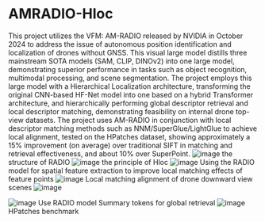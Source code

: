 # AMRADIO-Hloc
This project utilizes the VFM: AM-RADIO released by NVIDIA in October 2024 to address the issue of autonomous position identification and localization of drones without GNSS. This visual large model distills three mainstream SOTA models (SAM, CLIP, DINOv2) into one large model, demonstrating superior performance in tasks such as object recognition, multimodal processing, and scene segmentation. The project employs this large model with a Hierarchical Localization architecture, transforming the original CNN-based HF-Net model into one based on a hybrid Transformer architecture, and hierarchically performing global descriptor retrieval and local descriptor matching, demonstrating feasibility on internal drone top-view datasets. The project uses AM-RADIO in conjunction with local descriptor matching methods such as NNM/SuperGlue/LightGlue to achieve local alignment, tested on the HPatches dataset, showing approximately a 15% improvement (on average) over traditional SIFT in matching and retrieval effectiveness, and about 10% over SuperPoint.
![image](https://github.com/user-attachments/assets/7892ae21-0a56-4a84-bc2a-6fe5465fd8ac)
the structure of RADIO
![image](https://github.com/user-attachments/assets/ec336d66-5a53-404b-940a-f5721ddeffe8)
the principle of Hloc
![image](https://github.com/user-attachments/assets/2c08b902-de19-4caf-a6dd-a31e61ddb5d9)
Using the RADIO model for spatial feature extraction to improve local matching effects of feature points
![image](https://github.com/user-attachments/assets/fcabc263-ead0-44e7-9383-c58948e100a8)
Local matching alignment of drone downward view scenes
![image](https://github.com/user-attachments/assets/c365506e-25e1-428a-bb71-07b79837e86c)

![image](https://github.com/user-attachments/assets/d6b1c644-7c1f-478c-be8c-f0c82c85008b)
Use RADIO model Summary tokens for global retrieval
![image](https://github.com/user-attachments/assets/2a9c4b71-0def-4867-bcfd-c1b1103db226)
HPatches benchmark
